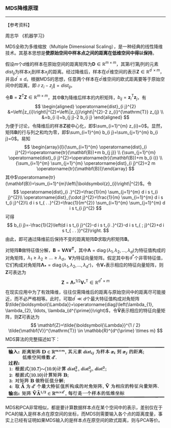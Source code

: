 ### MDS降维原理

***

【参考资料】

周志华	《机器学习》



MDS全称为多维缩放（Multiple Dimensional Scaling），是一种经典的线性降维技术。其基本思想是**使原始空间中样本点之间的距离在低维空间中得以保持**。

假设$m​$个$d​$维的样本在原始空间的距离矩阵为$\mathbf{D} \in \mathbb{R}^{m \times m}​$，其第$i​$行第$j​$列的元素$dist_{ij}​$为样本$x_{i}​$到样本$x_j​$的距离。经过降维后，样本在$d^\prime​$维空间的表示$\mathbf{Z} \in \mathbb{R}^{d^{\prime} \times m}​$，并且$d^{\prime} \leqslant d​$。根据MDS的思想，任意两个样本在$d^{\prime}​$维空间的欧式距离要等于原始空间中的距离，即$\left\|z_{i}-z_{j}\right\|=d i s t_{i j}​$。

令$\mathbf{B}=\mathbf{Z}^{\mathrm{T}} \mathbf{Z} \in \mathbb{R}^{m \times m}$，其中$\mathbf{B}$为降维后样本的内积矩阵，$b_{i j}=\boldsymbol{z}_{i}^{\mathrm{T}} \boldsymbol{z}_{j}$，有
$$
\begin{aligned} \operatorname{dist}_{i j}^{2} &=\left\|z_{i}\right\|^{2}+\left\|z_{j}\right\|^{2}-2 z_{i}^{\mathrm{T}} z_{j} \\ &=b_{i i}+b_{j j}-2 b_{i j} \end{aligned}
$$
为便于讨论，令降维后的样本$\mathbf{Z}$被中心化，即$\sum_{i=1}^{m} z_{i}=0$。显然，矩阵$\mathbf{B}$的行与列之和均为零，即$\sum_{i=1}^{m} b_{i j}=\sum_{j=1}^{m} b_{i j}=0$。易知
$$
\begin{array}{l}{\sum_{i=1}^{m} \operatorname{dist}_{i j}^{2}=\operatorname{tr}(\mathbf{B})+m b_{j j}} \\ {\sum_{j=1}^{m} \operatorname{dist}_{i j}^{2}=\operatorname{tr}(\mathbf{B})+m b_{i i}} \\ {\sum_{i=1}^{m} \sum_{j=1}^{m} \operatorname{dist}_{i j}^{2}=2 m \operatorname{tr}(\mathbf{B})}\end{array}
$$
其中$\operatorname{tr}(\mathbf{B})=\sum_{i=1}^{m}\left\|\boldsymbol{z}_{i}\right\|^{2}$。令
$$
\operatorname{dist}_{i .}^{2}=\frac{1}{m} \sum_{j=1}^{m} d i s t_{i j}^{2}\\
\operatorname{dist}_{\cdot j}^{2}=\frac{1}{m} \sum_{i=1}^{m} d i s t_{i j}^{2}\\
d i s t_{ . .}^{2}=\frac{1}{m^{2}} \sum_{i=1}^{m} \sum_{j=1}^{m} d i s t_{i j}^{2}
$$
可得
$$
b_{i j}=-\frac{1}{2}\left(d i s t_{i j}^{2}-d i s t_{i .}^{2}-d i s t_{ ; j}^{2}+d i s t_{ . . )}^{2}\right.
$$
由此，即可通过降维前后保持不变的距离矩阵$\mathbf{D}$求取内积矩阵$\mathbf{B}$。

对矩阵$\mathbf{B}$做特征值分解，$\mathbf{B}=\mathbf{V} \mathbf{\Lambda} \mathbf{V}^{\mathbf{T}}$，其中$\boldsymbol{\Lambda}=\operatorname{diag}\left(\lambda_{1}, \lambda_{2}, \dots, \lambda_{d}\right)$为特征值构成的对角矩阵，$\lambda_{1} \geqslant \lambda_{2} \geqslant \ldots \geqslant \lambda_{d}$，$\mathbf{V}$为特征向量矩阵。假定其中有$d^{*}$个非零特征值，它们构成对角矩阵$\boldsymbol{\Lambda _ {*}}=\operatorname{diag}\left(\lambda_{1}, \lambda_{2}, \dots, \lambda_{d^*}\right)$，令$\mathbf{V}_{*}$表示相应的特征向量矩阵，则$\mathbf{Z}$可表达为
$$
\mathbf{Z}=\mathbf{\Lambda}_{*}^{1 / 2} \mathbf{V}_{*}^{\mathrm{T}} \in \mathbb{R}^{d^{*} \times m}
$$
在现实应用中为了有效降维，往往仅需降维后的距离与原始空间中的距离尽可能接近，而不必严格相等。此时，可取$d^{\prime} \ll d$个最大特征值构成对角矩阵$\tilde{\boldsymbol{\Lambda}}=\operatorname{diag}\left(\lambda_{1}, \lambda_{2}, \ldots, \lambda_{d^{\prime}}\right)$，令$\mathbf{\tilde{V}}$表示相应的特征向量矩阵，则$\mathbf{Z}$可表达为
$$
\mathbf{Z}=\tilde{\boldsymbol{\Lambda}}^{1 / 2} \tilde{\mathbf{V}}^{\mathrm{T}} \in \mathbb{R}^{d^{\prime} \times m}
$$
MDS算法的完整描述如下：

![1554551893090](assets/1554551893090.png)

MDS和PCA非常相似，都是要计算数据样本点在某个空间中的表示，差别仅在于PCA的输入是样本点在原空间的坐标，而MDS则需要输入各个点的距离度量，事实上已经有证明如果MDS输入的是样本点在原空间的欧式距离，则与PCA等价。